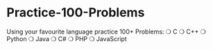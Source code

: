 # Practice-100-Problems
Using your favourite language  practice 100+ Problems:   ❍  C     ❍  C++     ❍  Python     ❍  Java     ❍  C#     ❍  PHP     ❍  JavaScript
